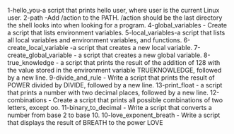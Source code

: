 1-hello_you-a script that prints hello user, where user is the current Linux user.
2-path -Add /action to the PATH. /action should be the last directory the shell looks into when looking for a program.
4-global_variables - Create a script that lists environment variables.
5-local_variables-a script that lists all local variables and environment variables, and functions.
6-create_local_variable -a script that creates a new local variable.
7-create_global_variable - a script that creates a new global variable.
8-true_knowledge -  a script that prints the result of the addition of 128 with the value stored in the environment variable TRUEKNOWLEDGE, followed by a new line.
9-divide_and_rule - Write a script that prints the result of POWER divided by DIVIDE, followed by a new line.
13-print_float - a script that prints a number with two decimal places, followed by a new line.
12-combinations - Create a script that prints all possible combinations of two letters, except oo.
11-binary_to_decimal - Write a script that converts a number from base 2 to base 10.
10-love_exponent_breath - Write a script that displays the result of BREATH to the power LOVE
